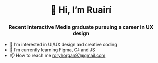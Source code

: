 # <p align = "center"> 👋 Hi, I’m Ruairí </p>
### <p align = "center"> Recent Interactive Media graduate pursuing a career in UX design </p>
- 👀 I’m interested in UI/UX design and creative coding
- 🌱 I’m currently learning Figma, C# and JS
- 📫 How to reach me roryhorgan97@gmail.com

<!---
ruairi97/ruairi97 is a ✨ special ✨ repository because its `README.md` (this file) appears on your GitHub profile.
You can click the Preview link to take a look at your changes.
--->
